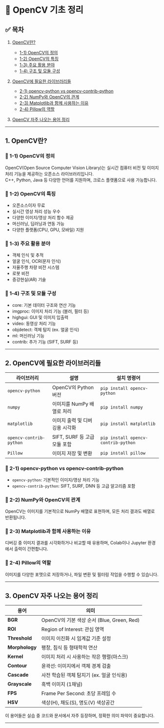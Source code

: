 # 📘 OpenCV 기초 정리

## ✅ 목차

1. [OpenCV란?](#1-opencv란)  
   - [1-1) OpenCV의 정의](#1-1-opencv의-정의)  
   - [1-2) OpenCV의 특징](#1-2-opencv의-특징)  
   - [1-3) 주요 활용 분야](#1-3-주요-활용-분야)  
   - [1-4) 구조 및 모듈 구성](#1-4-구조-및-모듈-구성)

2. [OpenCV에 필요한 라이브러리들](#2-opencv에-필요한-라이브러리들)  
   - [2-1) opencv-python vs opencv-contrib-python](#2-1-opencv-python-vs-opencv-contrib-python)  
   - [2-2) NumPy와 OpenCV의 관계](#2-2-numpy와-opencv의-관계)  
   - [2-3) Matplotlib과 함께 사용하는 이유](#2-3-matplotlib과-함께-사용하는-이유)  
   - [2-4) Pillow의 역할](#2-4-pillow의-역할)

3. [OpenCV 자주 나오는 용어 정리](#3-opencv-자주-나오는-용어-정리)

---

## 1. OpenCV란?

### 🔹 1-1) OpenCV의 정의
OpenCV(Open Source Computer Vision Library)는 실시간 컴퓨터 비전 및 이미지 처리 기능을 제공하는 오픈소스 라이브러리입니다.  
C++, Python, Java 등 다양한 언어를 지원하며, 크로스 플랫폼으로 사용 가능합니다.

### 🔹 1-2) OpenCV의 특징
- 오픈소스이자 무료
- 실시간 영상 처리 성능 우수
- 다양한 이미지/영상 처리 함수 제공
- 머신러닝, 딥러닝과 연동 가능
- 다양한 플랫폼(CPU, GPU, 모바일) 지원

### 🔹 1-3) 주요 활용 분야
- 객체 인식 및 추적
- 얼굴 인식, OCR(문자 인식)
- 자율주행 차량 비전 시스템
- 로봇 비전
- 증강현실(AR) 기술

### 🔹 1-4) 구조 및 모듈 구성
- core: 기본 데이터 구조와 연산 기능
- imgproc: 이미지 처리 기능 (블러, 필터 등)
- highgui: GUI 및 이미지 입출력
- video: 동영상 처리 기능
- objdetect: 객체 탐지 (ex. 얼굴 인식)
- ml: 머신러닝 기능
- contrib: 추가 기능 (SIFT, SURF 등)

---

## 2. OpenCV에 필요한 라이브러리들

| 라이브러리 | 설명 | 설치 명령어 |
|------------|------|--------------|
| `opencv-python` | OpenCV의 Python 버전 | `pip install opencv-python` |
| `numpy` | 이미지를 NumPy 배열로 처리 | `pip install numpy` |
| `matplotlib` | 이미지 출력 및 디버깅용 시각화 | `pip install matplotlib` |
| `opencv-contrib-python` | SIFT, SURF 등 고급 모듈 포함 | `pip install opencv-contrib-python` |
| `Pillow` | 이미지 저장 및 변환 | `pip install pillow` |

### 🔹 2-1) opencv-python vs opencv-contrib-python
- `opencv-python`: 기본적인 이미지/영상 처리 기능
- `opencv-contrib-python`: SIFT, SURF, DNN 등 고급 알고리즘 포함

### 🔹 2-2) NumPy와 OpenCV의 관계
OpenCV는 이미지를 기본적으로 NumPy 배열로 표현하며, 모든 처리 결과도 배열로 반환됩니다.

### 🔹 2-3) Matplotlib과 함께 사용하는 이유
디버깅 중 이미지 결과를 시각화하거나 비교할 때 유용하며, Colab이나 Jupyter 환경에서 출력이 간편합니다.

### 🔹 2-4) Pillow의 역할
이미지를 다양한 포맷으로 저장하거나, 파일 변환 및 필터링 작업을 수행할 수 있습니다.

---

## 3. OpenCV 자주 나오는 용어 정리

| 용어        | 의미 |
|-------------|------|
| **BGR**     | OpenCV의 기본 색상 순서 (Blue, Green, Red) |
| **ROI**     | Region of Interest: 관심 영역 |
| **Threshold** | 이미지 이진화 시 임계값 기준 설정 |
| **Morphology** | 팽창, 침식 등 형태학적 연산 |
| **Kernel**  | 이미지 처리 시 사용하는 작은 행렬(마스크) |
| **Contour** | 윤곽선: 이미지에서 객체 경계 검출 |
| **Cascade** | 사전 학습된 객체 탐지기 (ex. 얼굴 인식용) |
| **Grayscale** | 흑백 이미지 (1채널) |
| **FPS**     | Frame Per Second: 초당 프레임 수 |
| **HSV**     | 색상(H), 채도(S), 명도(V) 색상공간 |

이 용어들은 실습 중 코드와 문서에서 자주 등장하며, 정확한 의미 파악이 중요합니다.

---
